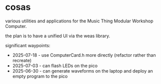 
# cosas

various utilities and applications for the Music Thing Modular Workshop Computer.

the plan is to have a unified UI via the weas library.

significant waypoints:
* 2025-07-18 - use ComputerCard.h more directly (refactor rather than recreate)
* 2025-07-03 - can flash LEDs on the pico
* 2025-06-30 - can generate waveforms on the laptop and deploy an empty program to the pico
